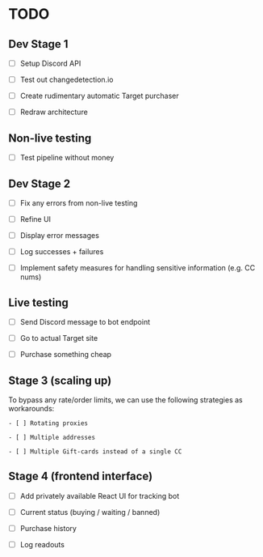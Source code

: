 # TODO

## Dev Stage 1

- [ ] Setup Discord API

- [ ] Test out changedetection.io

- [ ] Create rudimentary automatic Target purchaser

- [ ] Redraw architecture

## Non-live testing

- [ ] Test pipeline without money

## Dev Stage 2

- [ ] Fix any errors from non-live testing

- [ ] Refine UI

- [ ] Display error messages

- [ ] Log successes + failures

- [ ] Implement safety measures for handling sensitive information (e.g. CC nums)

## Live testing

- [ ] Send Discord message to bot endpoint

- [ ] Go to actual Target site

- [ ] Purchase something cheap

## Stage 3 (scaling up)

To bypass any rate/order limits, we can use the following strategies as workarounds:

	- [ ] Rotating proxies

	- [ ] Multiple addresses

	- [ ] Multiple Gift-cards instead of a single CC

## Stage 4 (frontend interface)

- [ ] Add privately available React UI for tracking bot

- [ ] Current status (buying / waiting / banned)

- [ ] Purchase history

- [ ] Log readouts
